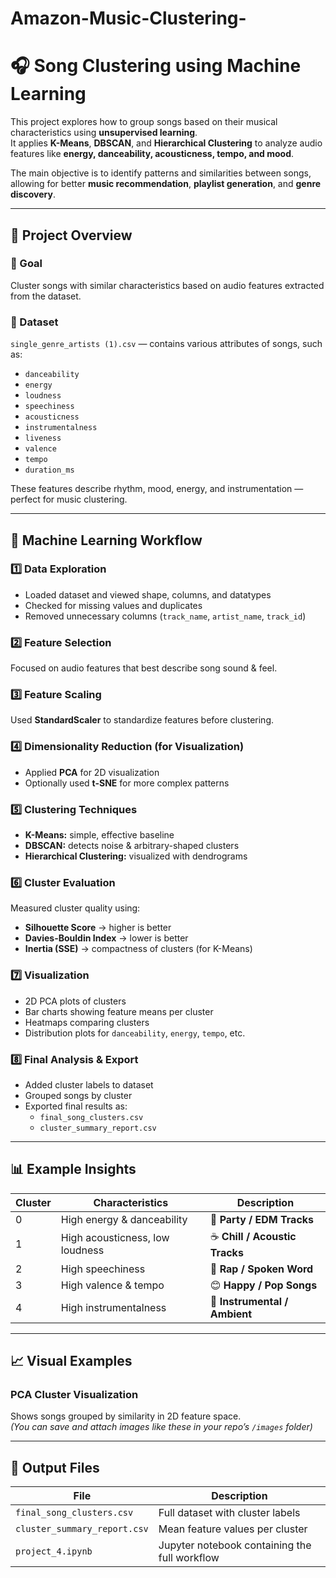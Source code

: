 # Amazon-Music-Clustering-

# 🎧 Song Clustering using Machine Learning

This project explores how to group songs based on their musical characteristics using **unsupervised learning**.  
It applies **K-Means**, **DBSCAN**, and **Hierarchical Clustering** to analyze audio features like **energy, danceability, acousticness, tempo, and mood**.

The main objective is to identify patterns and similarities between songs, allowing for better **music recommendation**, **playlist generation**, and **genre discovery**.

---

## 🚀 Project Overview

### 🎯 Goal
Cluster songs with similar characteristics based on audio features extracted from the dataset.

### 📂 Dataset
`single_genre_artists (1).csv` — contains various attributes of songs, such as:
- `danceability`
- `energy`
- `loudness`
- `speechiness`
- `acousticness`
- `instrumentalness`
- `liveness`
- `valence`
- `tempo`
- `duration_ms`

These features describe rhythm, mood, energy, and instrumentation — perfect for music clustering.

---

## 🧩 Machine Learning Workflow

### 1️⃣ Data Exploration
- Loaded dataset and viewed shape, columns, and datatypes  
- Checked for missing values and duplicates  
- Removed unnecessary columns (`track_name`, `artist_name`, `track_id`)

### 2️⃣ Feature Selection
Focused on audio features that best describe song sound & feel.

### 3️⃣ Feature Scaling
Used **StandardScaler** to standardize features before clustering.

### 4️⃣ Dimensionality Reduction (for Visualization)
- Applied **PCA** for 2D visualization
- Optionally used **t-SNE** for more complex patterns

### 5️⃣ Clustering Techniques
- **K-Means:** simple, effective baseline
- **DBSCAN:** detects noise & arbitrary-shaped clusters
- **Hierarchical Clustering:** visualized with dendrograms

### 6️⃣ Cluster Evaluation
Measured cluster quality using:
- **Silhouette Score** → higher is better  
- **Davies-Bouldin Index** → lower is better  
- **Inertia (SSE)** → compactness of clusters (for K-Means)

### 7️⃣ Visualization
- 2D PCA plots of clusters  
- Bar charts showing feature means per cluster  
- Heatmaps comparing clusters  
- Distribution plots for `danceability`, `energy`, `tempo`, etc.

### 8️⃣ Final Analysis & Export
- Added cluster labels to dataset  
- Grouped songs by cluster  
- Exported final results as:
  - `final_song_clusters.csv`
  - `cluster_summary_report.csv`

---

## 📊 Example Insights

| Cluster | Characteristics | Description |
|----------|----------------|--------------|
| 0 | High energy & danceability | 🎉 **Party / EDM Tracks** |
| 1 | High acousticness, low loudness | ☕ **Chill / Acoustic Tracks** |
| 2 | High speechiness | 🎤 **Rap / Spoken Word** |
| 3 | High valence & tempo | 😊 **Happy / Pop Songs** |
| 4 | High instrumentalness | 🎻 **Instrumental / Ambient** |

---

## 📈 Visual Examples

### PCA Cluster Visualization
Shows songs grouped by similarity in 2D feature space.  
*(You can save and attach images like these in your repo’s `/images` folder)*


---

## 💾 Output Files

| File | Description |
|------|--------------|
| `final_song_clusters.csv` | Full dataset with cluster labels |
| `cluster_summary_report.csv` | Mean feature values per cluster |
| `project_4.ipynb` | Jupyter notebook containing the full workflow |

